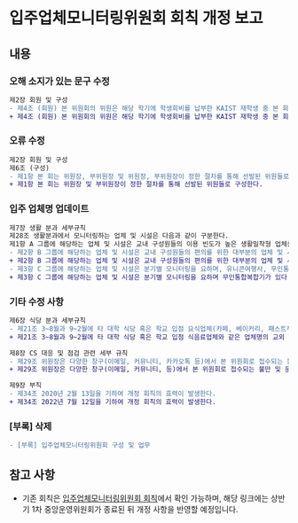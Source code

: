 입주업체모니터링위원회 회칙 개정 보고
===

## 내용
### 오해 소지가 있는 문구 수정
```diff
제2장 회원 및 구성
- 제4조 (회원) 본 위원회의 위원은 해당 학기에 학생회비를 납부한 KAIST 재학생 중 본 회의 취지 및 목적에 부합하며 위원 모집 시 적합한 절차를 거친 자로 한다. 단, 연속으로 2년을 초과하여 회원이 될 수 없으나 임원으로 활동하면 회원 연차를 0으로 한다.
+ 제4조 (회원) 본 위원회의 위원은 해당 학기에 학생회비를 납부한 KAIST 재학생 중 본 회의 취지 및 목적에 부합하며 위원 모집 시 적합한 절차를 거친 자로 한다. 단, 연속으로 2년을 초과하여 회원이 될 수 없으나 임원으로 활동하면 회원 연차 제한이 없다.
```

### 오류 수정
```diff
제2장 회원 및 구성
제6조 (구성)
- 제1항 본 회는 위원장, 부위원장 및 위원장, 부위원장이 정한 절차를 통해 선발된 위원들로 구성한다.
+ 제1항 본 회는 위원장 및 부위원장이 정한 절차를 통해 선발된 위원들로 구성한다.
```

### 입주 업체명 업데이트
```diff
제7장 생활 분과 세부규칙
제28조 생활분과에서 모니터링하는 업체 및 시설은 다음과 같이 구분한다.
제1항 A 그룹에 해당하는 업체 및 시설은 교내 구성원들의 이용 빈도가 높은 생활밀착형 업체를 대상으로 하며, 학사세탁소, 석박사세탁소, 잡화점, 매점, 랩스앰알오(중앙창고)가 있다.
- 제2항 B 그룹에 해당하는 업체 및 시설은 교내 구성원들의 편의를 위한 대부분의 업체 및 시설을 대상으로 하며 학사이발소, 대학원미용실, 자전거점, 안경점, 약국, 드림서적, 신진기획, 오비기획, 애플통신, 이오닷컴이 있다.
+ 제2항 B 그룹에 해당하는 업체 및 시설은 교내 구성원들의 편의를 위한 대부분의 업체 및 시설을 대상으로 하며 학사이발소, 대학원미용실, 자전거점, 안경점, 약국, 신진기획, 오비기획, 애플통신, 이오닷컴이 있다.
- 제3항 C 그룹에 해당하는 업체 및 시설은 분기별 모니터링을 요하며, 유니콘여행사, 무인통합복합기가 있다.
+ 제3항 C 그룹에 해당하는 업체 및 시설은 분기별 모니터링을 요하며 무인통합복합기가 있다.
```

### 기타 수정 사항
```diff
제6장 식당 분과 세부규칙
- 제21조 3~8월과 9~2월에 타 대학 식당 혹은 학교 입점 요식업체(카페, 베이커리, 패스트푸드점 제외)와 같은 업체명의 교외 업체에서 기간별 1회 이상의 식사를 하고 일지를 작성하며, 비용 지원과 업무의 수준, 일지 평가 기준은 위원장의 재량으로 정한다.
+ 제21조 3~8월과 9~2월에 타 대학 식당 혹은 학교 입점 식음료업체와 같은 업체명의 교외 업체에서 기간별 1회 이상의 식사를 하고 일지를 작성하며, 비용 지원과 업무의 수준, 일지 평가 기준은 위원장의 재량으로 정한다.
```

```diff
제8장 CS 대응 및 점검 관련 세부 규칙
- 제29조 위원장은 다양한 창구(이메일, 커뮤니티, 카카오톡 등)에서 본 위원회로 접수되는 불만 및 문의 사항에 대한 대응을 하여야 한다.
+ 제29조 위원장은 다양한 창구(이메일, 커뮤니티, 등)에서 본 위원회로 접수되는 불만 및 문의 사항에 대한 대응을 하여야 한다.
```

```diff
제9장 부칙
- 제34조 2020년 2월 13일을 기하여 개정 회칙의 효력이 발생한다.
+ 제34조 2022년 7월 12일을 기하여 개정 회칙의 효력이 발생한다.
```

### [부록] 삭제
```diff
- [부록] 입주업체모니터링위원회 구성 및 업무
```

## 참고 사항
- 기존 회칙은 [입주업체모니터링위원회 회칙](https://github.com/kaistgsa/organization-bylaw/blob/main/입주업체모니터링위원회-회칙.md)에서 확인 가능하며, 해당 링크에는 상반기 1차 중앙운영위원회가 종료된 뒤 개정 사항을 반영할 예정입니다.


